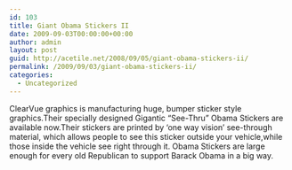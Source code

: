 ```yaml
---
id: 103
title: Giant Obama Stickers II
date: 2009-09-03T00:00:00+00:00
author: admin
layout: post
guid: http://acetile.net/2008/09/05/giant-obama-stickers-ii/
permalink: /2009/09/03/giant-obama-stickers-ii/
categories:
  - Uncategorized
---
```

ClearVue graphics is manufacturing huge, bumper sticker style graphics.Their specially designed Gigantic &#8220;See-Thru&#8221; Obama Stickers are available now.Their stickers are printed by &#8216;one way vision&#8217; see-through material, which allows people to see this sticker outside your vehicle,while those inside the vehicle see right through it. Obama Stickers are large enough for every old Republican to support Barack Obama in a big way.